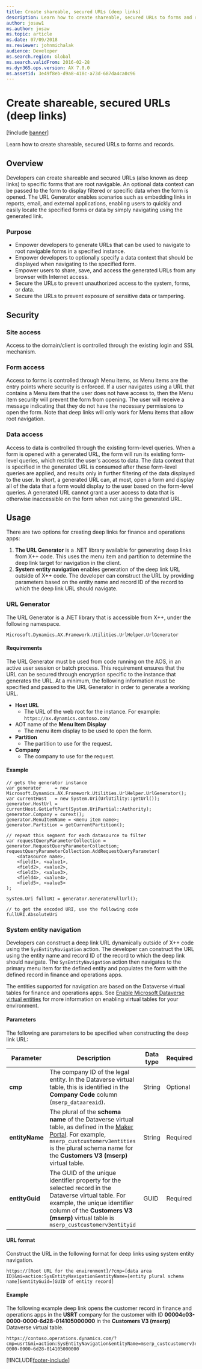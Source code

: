 ```yaml
---
title: Create shareable, secured URLs (deep links)
description: Learn how to create shareable, secured URLs to forms and records, with overviews on the purpose of shareable URLs, security, and usage.
author: josaw1
ms.author: josaw
ms.topic: article
ms.date: 07/09/2018
ms.reviewer: johnmichalak
audience: Developer
ms.search.region: Global
ms.search.validFrom: 2016-02-28
ms.dyn365.ops.version: AX 7.0.0
ms.assetid: 3e49f8eb-d9a8-418c-a73d-687da4ca0c96
---
```


# Create shareable, secured URLs (deep links)

[!include [banner](../includes/banner.md)]

Learn how to create shareable, secured URLs to forms and records.

## Overview

Developers can create shareable and secured URLs (also known as deep links) to specific forms that are root navigable. An optional data context can be passed to the form to display filtered or specific data when the form is opened. The URL Generator enables scenarios such as embedding links in reports, email, and external applications, enabling users to quickly and easily locate the specified forms or data by simply navigating using the generated link.

### Purpose

-   Empower developers to generate URLs that can be used to navigate to root navigable forms in a specified instance.
-   Empower developers to optionally specify a data context that should be displayed when navigating to the specified form.
-   Empower users to share, save, and access the generated URLs from any browser with Internet access.
-   Secure the URLs to prevent unauthorized access to the system, forms, or data.
-   Secure the URLs to prevent exposure of sensitive data or tampering.

## Security
### Site access

Access to the domain/client is controlled through the existing login and SSL mechanism.

### Form access
Access to forms is controlled through Menu items, as Menu items are the entry points where security is enforced. If a user navigates using a URL that contains a Menu item that the user does not have access to, then the Menu item security will prevent the form from opening. The user will receive a message indicating that they do not have the necessary permissions to open the form. Note that deep links will only work for Menu items that allow root navigation.

### Data access

Access to data is controlled through the existing form-level queries. When a form is opened with a generated URL, the form will run its existing form-level queries, which restrict the user's access to data. The data context that is specified in the generated URL is consumed after these form-level queries are applied, and results only in further filtering of the data displayed to the user. In short, a generated URL can, at most, open a form and display all of the data that a form would display to the user based on the form-level queries. A generated URL cannot grant a user access to data that is otherwise inaccessible on the form when not using the generated URL.

## Usage
There are two options for creating deep links for finance and operations apps:
1. **The URL Generator** is a .NET library available for generating deep links from X++ code. This uses the menu item and partition to determine the deep link target for navigation in the client.
2. **System entity navigation** enables generation of the deep link URL outside of X++ code. The developer can construct the URL by providing parameters based on the entity name and record ID of the record to which the deep link URL should navigate.

### URL Generator

The URL Generator is a .NET library that is accessible from X++, under the following namespace.

```xpp
Microsoft.Dynamics.AX.Framework.Utilities.UrlHelper.UrlGenerator
```

#### Requirements

The URL Generator must be used from code running on the AOS, in an active user session or batch process. This requirement ensures that the URL can be secured through encryption specific to the instance that generates the URL. At a minimum, the following information must be specified and passed to the URL Generator in order to generate a working URL.

-   **Host URL**
    -   The URL of the web root for the instance. For example: `https://ax.dynamics.contoso.com/`
-   AOT name of the **Menu Item Display**
    -   The menu item display to be used to open the form.
-   **Partition**
    -   The partition to use for the request.
-   **Company**
    -   The company to use for the request.

#### Example

```xpp
// gets the generator instance
var generator     = new Microsoft.Dynamics.AX.Framework.Utilities.UrlHelper.UrlGenerator();
var currentHost   = new System.Uri(UrlUtility::getUrl());
generator.HostUrl = currentHost.GetLeftPart(System.UriPartial::Authority);
generator.Company = curext();
generator.MenuItemName = <menu item name>;
generator.Partition = getCurrentPartition(); 

// repeat this segment for each datasource to filter
var requestQueryParameterCollection = generator.RequestQueryParameterCollection;
requestQueryParameterCollection.AddRequestQueryParameter(
    <datasource name>,
    <field1>, <value1>,
    <field2>, <value2>,
    <field3>, <value3>,
    <field4>, <value4>,
    <field5>, <value5>
);

System.Uri fullURI = generator.GenerateFullUrl();

// to get the encoded URI, use the following code
fullURI.AbsoluteUri
```

### System entity navigation
Developers can construct a deep link URL dynamically outside of X++ code using the `SysEntityNavigation` action. The developer can construct the URL using the entity name and record ID of the record to which the deep link should navigate. The `SysEntityNavigation` action then navigates to the primary menu item for the defined entity and populates the form with the defined record in finance and operations apps. 

The entities supported for navigation are based on the Dataverse virtual tables for finance and operations apps. See [Enable Microsoft Dataverse virtual entities](../power-platform/enable-virtual-entities.md) for more information on enabling virtual tables for your environment.

#### Parameters

The following are parameters to be specified when constructing the deep link URL:

| Parameter | Description | Data type | Required | 
| --------- | ----------- | --------- | -------- |
| **cmp** | The company ID of the legal entity. In the Dataverse virtual table, this is identified in the **Company Code** column (`mserp_dataareaid`). | String | Optional |
| **entityName** | The plural of the **schema name** of the Dataverse virtual table, as defined in the [Maker Portal](https://make.powerapps.com). For example, `mserp_custcustomerv3entities` is the plural schema name for the **Customers V3 (mserp)** virtual table. | String | Required |
| **entityGuid** | The GUID of the unique identifier property for the selected record in the Dataverse virtual table. For example, the unique identifier column of the **Customers V3 (mserp)** virtual table is `mserp_custcustomerv3entityid` | GUID | Required |

#### URL format

Construct the URL in the following format for deep links using system entity navigation.

```http
https://[Root URL for the environment]/?cmp=[data area ID]&mi=action:SysEntityNavigation&entityName=[entity plural schema name]&entityGuid=[GUID of entity record]

```

#### Example

The following example deep link opens the customer record in finance and operations apps in the **USRT** company for the customer with ID **00004c03-0000-0000-6d28-014105000000** in the **Customers V3 (mserp)** Dataverse virtual table.

```http
https://contoso.operations.dynamics.com/?cmp=usrt&mi=action:SysEntityNavigation&entityName=mserp_custcustomerv3entities&entityGuid=00004c03-0000-0000-6d28-014105000000

```

[!INCLUDE[footer-include](../../../includes/footer-banner.md)]
